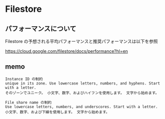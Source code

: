 # Filestore


## パフォーマンスについて

Filestore の予想される平均パフォーマンスと推奨パフォーマンスは以下を参照

https://cloud.google.com/filestore/docs/performance?hl=en

## memo

```
Instance ID の制約
unique in its zone. Use lowercase letters, numbers, and hyphens. Start with a letter.
そのゾーンでユニーク。 小文字、数字、およびハイフンを使用します。 文字から始めます。
```

```
File share name の制約
Use lowercase letters, numbers, and underscores. Start with a letter.
小文字、数字、および下線を使用します。 文字から始めます。
```